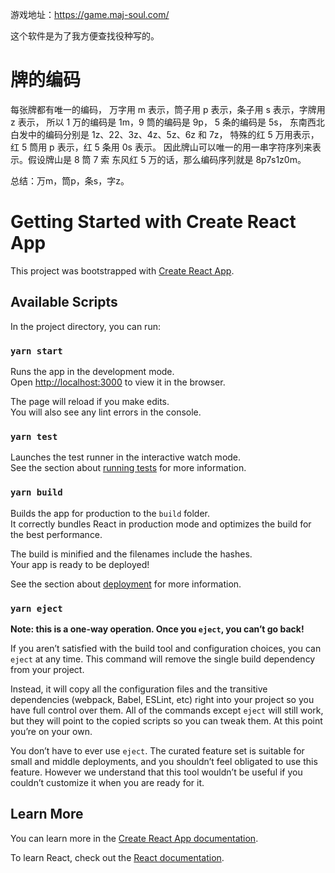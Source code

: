 游戏地址：https://game.maj-soul.com/

这个软件是为了我方便查找役种写的。

# 牌的编码
每张牌都有唯一的编码，
万字用 m 表示，筒子用 p 表示，条子用 s 表示，字牌用 z 表示，
所以 1 万的编码是 1m，9 筒的编码是 9p， 5 条的编码是 5s， 东南西北白发中的编码分别是 1z、22、3z、4z、5z、6z 和 7z，
特殊的红 5 万用表示，红 5 筒用 p 表示，红 5 条用 0s 表示。
因此牌山可以唯一的用一串字符序列来表示。假设牌山是 8 筒 7 索 东风红 5 万的话，那么编码序列就是 8p7s1z0m。

总结：万m，筒p，条s，字z。

# Getting Started with Create React App

This project was bootstrapped with [Create React App](https://github.com/facebook/create-react-app).

## Available Scripts

In the project directory, you can run:

### `yarn start`

Runs the app in the development mode.\
Open [http://localhost:3000](http://localhost:3000) to view it in the browser.

The page will reload if you make edits.\
You will also see any lint errors in the console.

### `yarn test`

Launches the test runner in the interactive watch mode.\
See the section about [running tests](https://facebook.github.io/create-react-app/docs/running-tests) for more information.

### `yarn build`

Builds the app for production to the `build` folder.\
It correctly bundles React in production mode and optimizes the build for the best performance.

The build is minified and the filenames include the hashes.\
Your app is ready to be deployed!

See the section about [deployment](https://facebook.github.io/create-react-app/docs/deployment) for more information.

### `yarn eject`

**Note: this is a one-way operation. Once you `eject`, you can’t go back!**

If you aren’t satisfied with the build tool and configuration choices, you can `eject` at any time. This command will remove the single build dependency from your project.

Instead, it will copy all the configuration files and the transitive dependencies (webpack, Babel, ESLint, etc) right into your project so you have full control over them. All of the commands except `eject` will still work, but they will point to the copied scripts so you can tweak them. At this point you’re on your own.

You don’t have to ever use `eject`. The curated feature set is suitable for small and middle deployments, and you shouldn’t feel obligated to use this feature. However we understand that this tool wouldn’t be useful if you couldn’t customize it when you are ready for it.

## Learn More

You can learn more in the [Create React App documentation](https://facebook.github.io/create-react-app/docs/getting-started).

To learn React, check out the [React documentation](https://reactjs.org/).
